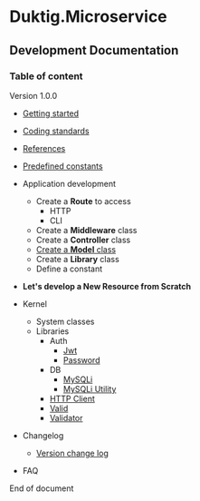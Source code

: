 # Duktig.Microservice
## Development Documentation

### Table of content

Version 1.0.0

 - [Getting started](2-getting-started.md)
 - [Coding standards](3-coding-standards.md)
 - [References](4-references.md)
 - [Predefined constants](5-predefined-constants.md)
 - Application development
    - Create a **Route** to access
        - HTTP
        - CLI 
    - Create a **Middleware** class 
    - Create a **Controller** class 
    - [Create a **Model** class](app/model.md) 
    - Create a **Library** class    
    - Define a constant
 - **Let's develop a New Resource from Scratch**
        
 - Kernel
    - System classes
    - Libraries
        - Auth
            - [Jwt](kernel/libraries/auth/jwt.md)
            - [Password](kernel/libraries/auth/password.md)
        - DB
            - [MySQLi](kernel/libraries/db/mysqli.md)
            - [MySQLi Utility](kernel/libraries/db/mysqliutility.md)
        - [HTTP Client](kernel/libraries/HttpClient.md)
        - [Valid](kernel/libraries/valid.md)
        - [Validator](kernel/libraries/validator.md)
 - Changelog
    - [Version change log](ChangeLog.md)
 - FAQ
 
End of document
